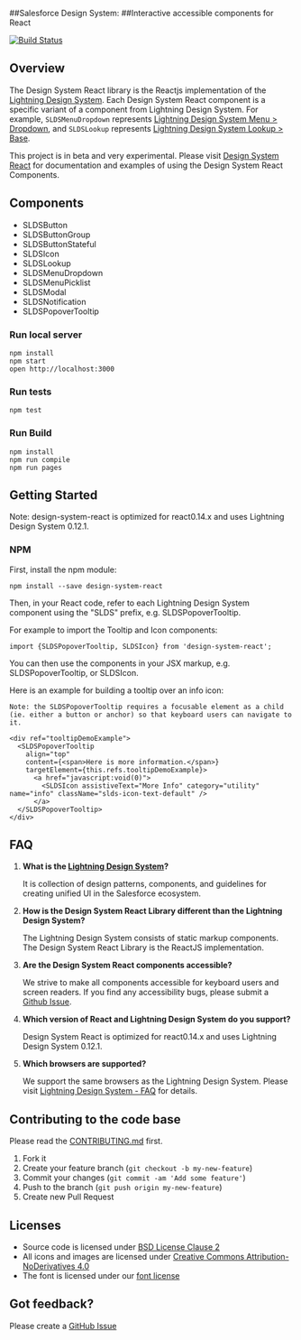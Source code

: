 ##Salesforce Design System:
##Interactive accessible components for React 

[![Build Status](https://travis-ci.com/salesforce-ux/design-system-react.svg?token=BMXxPFKR5GZuYsqAFsEf&branch=master)](https://travis-ci.com/salesforce-ux/design-system-react)

## Overview
The Design System React library is the Reactjs implementation of the <a href="http://www.lightningdesignsystem.com/">Lightning Design System</a>.
Each Design System React component is a specific variant of a component from Lightning Design System.
For example, <code>SLDSMenuDropdown</code> represents <a href="http://www.lightningdesignsystem.com/components/menus/#dropdown">Lightning Design System Menu > Dropdown</a>,
and <code>SLDSLookup</code> represents <a href="http://www.lightningdesignsystem.com/components/lookups/#base">Lightning Design System Lookup > Base</a>.


This project is in beta and very experimental. Please visit [Design System React](http://salesforce-ux.github.io/design-system-react) for documentation and examples of using the Design System React Components.

## Components

* SLDSButton
* SLDSButtonGroup
* SLDSButtonStateful
* SLDSIcon
* SLDSLookup
* SLDSMenuDropdown
* SLDSMenuPicklist
* SLDSModal
* SLDSNotification
* SLDSPopoverTooltip


### Run local server

```
npm install
npm start
open http://localhost:3000
```

### Run tests

```
npm test
```

### Run Build

```
npm install
npm run compile
npm run pages
```


## Getting Started

Note: design-system-react is optimized for react0.14.x and uses Lightning Design System 0.12.1.

### NPM

First, install the npm module:

```
npm install --save design-system-react
```

Then, in your React code, refer to each Lightning Design System component using the "SLDS" prefix, e.g. SLDSPopoverTooltip.

For example to import the Tooltip and Icon components:

```
import {SLDSPopoverTooltip, SLDSIcon} from 'design-system-react';
```

You can then use the components in your JSX markup, e.g. SLDSPopoverTooltip, or SLDSIcon.

Here is an example for building a tooltip over an info icon:

```
Note: the SLDSPopoverTooltip requires a focusable element as a child (ie. either a button or anchor) so that keyboard users can navigate to it.

<div ref="tooltipDemoExample">
  <SLDSPopoverTooltip
    align="top"
    content={<span>Here is more information.</span>}
    targetElement={this.refs.tooltipDemoExample}>
      <a href="javascript:void(0)">
        <SLDSIcon assistiveText="More Info" category="utility" name="info" className="slds-icon-text-default" />
      </a>
  </SLDSPopoverTooltip>
</div>
```

## FAQ
1.  **What is the <a href="http://www.lightningdesignsystem.com/">Lightning Design System</a>?**

    It is collection of design patterns, components, and guidelines for creating unified UI in the Salesforce ecosystem.

2.  **How is the Design System React Library different than the Lightning Design System?**

    The Lightning Design System consists of static markup components. The Design System React Library is the ReactJS implementation.

3.  **Are the Design System React components accessible?**

    We strive to make all components accessible for keyboard users and screen readers. If you find any accessibility bugs, please submit a <a href="https://github.com/salesforce-ux/design-system-react/issues">Github Issue</a>.

4.  **Which version of React and Lightning Design System do you support?**

    Design System React is optimized for react0.14.x and uses Lightning Design System 0.12.1.

5.  **Which browsers are supported?**

    We support the same browsers as the Lightning Design System. Please visit <a href="http://www.lightningdesignsystem.com/faq/#what-browsers-are-supported">Lightning Design System - FAQ</a> for details.


## Contributing to the code base

Please read the <a href="CONTRIBUTING.md">CONTRIBUTING.md</a> first.

1. Fork it
2. Create your feature branch (`git checkout -b my-new-feature`)
3. Commit your changes (`git commit -am 'Add some feature'`)
4. Push to the branch (`git push origin my-new-feature`)
5. Create new Pull Request


## Licenses

* Source code is licensed under [BSD License Clause 2](http://opensource.org/licenses/BSD-2-Clause)
* All icons and images are licensed under [Creative Commons Attribution-NoDerivatives 4.0](http://creativecommons.org/licenses/by-nd/4.0/)
* The font is licensed under our [font license](https://www.lightningdesignsystem.com/assets/licenses/License-for-font.txt)


## Got feedback?

Please create a <a href="https://github.com/salesforce-ux/design-system-react/issues">GitHub Issue</a>

